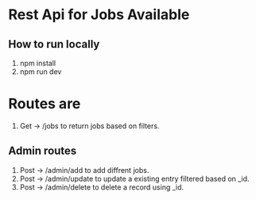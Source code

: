 # Rest Api for Jobs Available

## How to run locally
1. npm install
2. npm run dev

# Routes are
1. Get -> /jobs to return jobs based on filters.
## Admin routes
1. Post -> /admin/add to add diffrent jobs.
2. Post -> /admin/update to update a existing entry filtered based on _id.
3. Post -> /admin/delete to delete a record using _id.